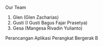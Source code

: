 Our Team

1. Glen (Glen Zacharias)
2. Gusti (I Gusti Bagus Fajar Prasetya)
3. Gesa (Mangesa Rivadin Yulianto)

Perancangan Aplikasi Perangkat Bergerak B
